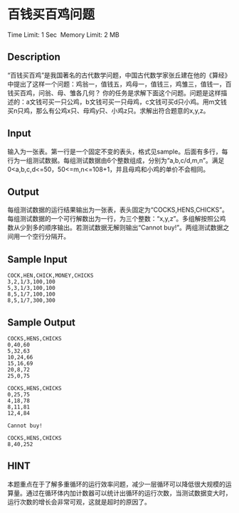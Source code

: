 # 百钱买百鸡问题
Time Limit: 1 Sec  Memory Limit: 2 MB


## Description
“百钱买百鸡”是我国著名的古代数学问题，中国古代数学家张丘建在他的《算经》中提出了这样一个问题：鸡翁一，值钱五，鸡母一，值钱三，鸡雏三，值钱一，百钱买百鸡，问翁、母、雏各几何？
你的任务是求解下面这个问题。问题是这样描述的：a文钱可买一只公鸡，b文钱可买一只母鸡，c文钱可买d只小鸡。用m文钱买n只鸡，那么有公鸡x只、母鸡y只、小鸡z只。求解出符合题意的x,y,z。

## Input
输入为一张表。第一行是一个固定不变的表头，格式见sample。后面有多行，每行为一组测试数据。每组测试数据由6个整数组成，分别为“a,b,c/d,m,n”。满足0<a,b,c,d<=50，50<=m,n<=108+1，并且母鸡和小鸡的单价不会相同。

## Output
每组测试数据的运行结果输出为一张表，表头固定为“COCKS,HENS,CHICKS”。每组测试数据的一个可行解数出为一行，为三个整数：“x,y,z”。多组解按照公鸡数从少到多的顺序输出。若测试数据无解则输出“Cannot buy!”。两组测试数据之间用一个空行分隔开。

## Sample Input
```
COCK,HEN,CHICK,MONEY,CHICKS
3,2,1/3,100,100
5,3,1/3,100,100
8,5,1/7,100,100
8,5,1/7,300,300
```
## Sample Output
```
COCKS,HENS,CHICKS
0,40,60
5,32,63
10,24,66
15,16,69
20,8,72
25,0,75

COCKS,HENS,CHICKS
0,25,75
4,18,78
8,11,81
12,4,84

Cannot buy!

COCKS,HENS,CHICKS
8,40,252
```

## HINT
本题重点在于了解多重循环的运行效率问题，减少一层循环可以降低很大规模的运算量。通过在循环体内加计数器可以统计出循环的运行次数，当测试数据变大时，运行次数的增长会非常可观，这就是超时的原因了。